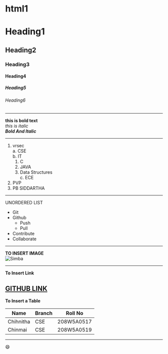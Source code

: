 # html1
# Heading1
## Heading2
### Heading3
#### Heading4
##### Heading5
###### Heading6
----------------------------------------
**this is bold text**  
*this is italic*  
***Bold And Italic***  

--------------------------------------------
1. vrsec  
  a. CSE  
  b. IT  
    1. C  
    2. JAVA  
    3. Data Structures  
  c. ECE  
2. PVP  
3. PB SIDDARTHA  
-----------------------------------------------

UNORDERED LIST
* Git  
* Github  
  - Push  
  - Pull  
* Contribute  
* Collaborate  
-----------------------------------------
**TO INSERT IMAGE**  
![Simba](https://cdn.vox-cdn.com/thumbor/eLeSjATHSS-t1N0ZE7irBtAVLCo=/1400x1400/filters:format(png)/cdn.vox-cdn.com/uploads/chorus_asset/file/13464387/Screen_Shot_2018_11_22_at_2.39.29_PM.png)


------------------------------------------------------
**To Insert Link**

[GITHUB LINK](https://github.com/)
-------------------------------------------------------

**To Insert a Table**

|Name|Branch|Roll No|
|----|------|-------|
|Chihnitha|CSE|208W5A0517|
|Chinmai|CSE|208W5A0519|


-------------------------------------------------------------

:smile:



